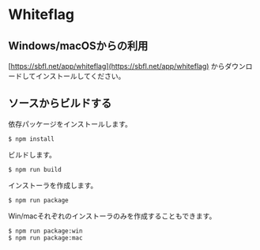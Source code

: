 # Whiteflag

## Windows/macOSからの利用

[https://sbfl.net/app/whiteflag](https://sbfl.net/app/whiteflag)
からダウンロードしてインストールしてください。

## ソースからビルドする

依存パッケージをインストールします。

```
$ npm install
```

ビルドします。

```
$ npm run build
```

インストーラを作成します。

```
$ npm run package
```

Win/macそれぞれのインストーラのみを作成することもできます。

```
$ npm run package:win
$ npm run package:mac
```
